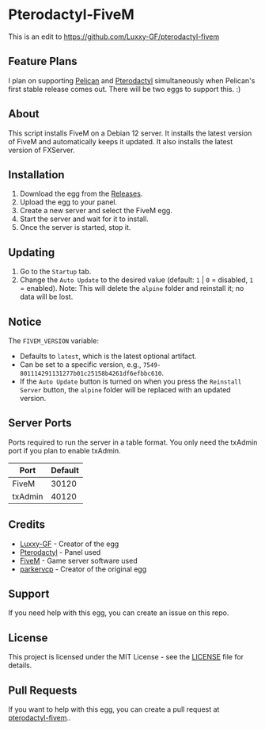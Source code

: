 # Pterodactyl-FiveM
This is an edit to https://github.com/Luxxy-GF/pterodactyl-fivem

## Feature Plans
I plan on supporting [Pelican](https://pelican.dev) and [Pterodactyl](https://pterodactyl.io) simultaneously when Pelican's first stable release comes out. There will be two eggs to support this. :)

## About
This script installs FiveM on a Debian 12 server. It installs the latest version of FiveM and automatically keeps it updated. It also installs the latest version of FXServer.

## Installation
1. Download the egg from the [Releases](https://github.com/l-404-l/pterodactyl-fivem/releases/latest).
2. Upload the egg to your panel.
3. Create a new server and select the FiveM egg.
4. Start the server and wait for it to install.
5. Once the server is started, stop it.

## Updating
1. Go to the `Startup` tab.
2. Change the `Auto Update` to the desired value (default: `1` | `0` = disabled, `1` = enabled). Note: This will delete the `alpine` folder and reinstall it; no data will be lost.

## Notice
The `FIVEM_VERSION` variable:
- Defaults to `latest`, which is the latest optional artifact.
- Can be set to a specific version, e.g., `7549-801114291131277b01c25158b4261df6efbbc610`.
- If the `Auto Update` button is turned on when you press the `Reinstall Server` button, the `alpine` folder will be replaced with an updated version.

## Server Ports
Ports required to run the server in a table format. You only need the txAdmin port if you plan to enable txAdmin.

| Port    | Default |
|---------|---------|
| FiveM   | 30120   |
| txAdmin | 40120   |

## Credits
- [Luxxy-GF](https://github.com/Luxxy-GF) - Creator of the egg
- [Pterodactyl](https://pterodactyl.io) - Panel used
- [FiveM](https://fivem.net) - Game server software used
- [parkervcp](https://github.com/parkervcp) - Creator of the original egg

## Support
If you need help with this egg, you can create an issue on this repo.

## License
This project is licensed under the MIT License - see the [LICENSE](LICENSE) file for details.

## Pull Requests
If you want to help with this egg, you can create a pull request at [pterodactyl-fivem](https://github.com/Luxxy-GF/pterodactyl-fivem)..
